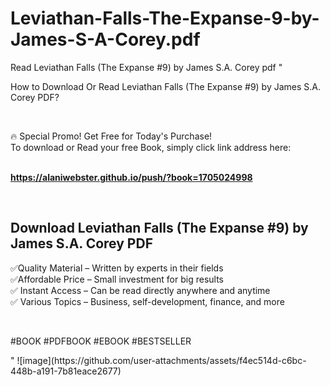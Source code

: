 # Leviathan-Falls-The-Expanse-9-by-James-S-A-Corey.pdf
Read Leviathan Falls (The Expanse #9) by James S.A. Corey pdf
"<p>How to Download Or Read Leviathan Falls (The Expanse #9) by James S.A. Corey PDF?</p>
<p>&nbsp;</p>
<p>&#128293;  Special Promo! Get Free for Today's Purchase!<br />To download or Read your free Book, simply click link address here:&nbsp;<br />&nbsp;</p>
<p><a href=""https://alaniwebster.github.io/push/?book=1705024998""><strong>https://alaniwebster.github.io/push/?book=1705024998</strong></a></p>
<p>&nbsp;</p>
<h2>Download Leviathan Falls (The Expanse #9) by James S.A. Corey PDF</h2>
<p>&#x2705;Quality Material &ndash; Written by experts in their fields<br />&#x2705;Affordable Price &ndash; Small investment for big results<br />&#x2705; Instant Access &ndash; Can be read directly anywhere and anytime<br />&#x2705; Various Topics &ndash; Business, self-development, finance, and more</p>
<p>&nbsp;</p>
<p>#BOOK #PDFBOOK #EBOOK #BESTSELLER</p>
"
![image](https://github.com/user-attachments/assets/f4ec514d-c6bc-448b-a191-7b81eace2677)
